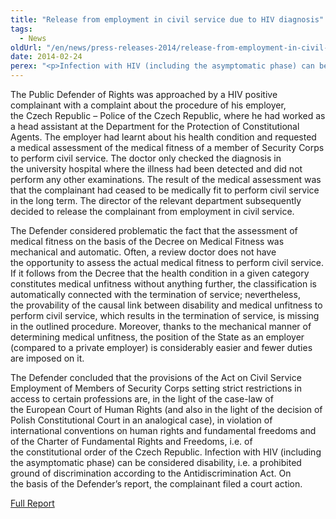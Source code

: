 ```yaml
---
title: "Release from employment in civil service due to HIV diagnosis"
tags:
  - News
oldUrl: "/en/news/press-releases-2014/release-from-employment-in-civil-service-due-to-hiv-diagnosis/"
date: 2014-02-24
perex: "<p>Infection with HIV (including the asymptomatic phase) can be considered disability, i.e. a prohibited ground of discrimination according to the Antidiscrimination Act. On the basis of the Defender’s report, the complainant filed a court action.</p>"
---
```


<!-- imported from the old website -->

<p>The Public Defender of Rights was approached by a HIV positive complainant with a complaint about the procedure of his employer, the Czech Republic – Police of the Czech Republic, where he had worked as a head assistant at the Department for the Protection of Constitutional Agents. The employer had learnt about his health condition and requested a medical assessment of the medical fitness of a member of Security Corps to perform civil service. The doctor only checked the diagnosis in the university hospital where the illness had been detected and did not perform any other examinations. The result of the medical assessment was that the complainant had ceased to be medically fit to perform civil service in the long term. The director of the relevant department subsequently decided to release the complainant from employment in civil service.</p><p>The Defender considered problematic the fact that the assessment of medical fitness on the basis of the Decree on Medical Fitness was mechanical and automatic. Often, a review doctor does not have the opportunity to assess the actual medical fitness to perform civil service. If it follows from the Decree that the health condition in a given category constitutes medical unfitness without anything further, the classification is automatically connected with the termination of service; nevertheless, the provability of the causal link between disability and medical unfitness to perform civil service, which results in the termination of service, is missing in the outlined procedure. Moreover, thanks to the mechanical manner of determining medical unfitness, the position of the State as an employer (compared to a private employer) is considerably easier and fewer duties are imposed on it.</p><p>The Defender concluded that the provisions of the Act on Civil Service Employment of Members of Security Corps setting strict restrictions in access to certain professions are, in the light of the case-law of the European Court of Human Rights (and also in the light of the decision of Polish Constitutional Court in an analogical case), in violation of international conventions on human rights and fundamental freedoms and of the Charter of Fundamental Rights and Freedoms, i.e. of the constitutional order of the Czech Republic. Infection with HIV (including the asymptomatic phase) can be considered disability, i.e. a prohibited ground of discrimination according to the Antidiscrimination Act. On the basis of the Defender’s report, the complainant filed a court action.</p><p><a href="/uploads-import/DISKRIMINACE/Kauzy/prace/E_157-2012-DIS-JSK.pdf">Full Report</a></p>
